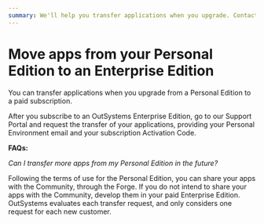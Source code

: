 ```yaml
---
summary: We'll help you transfer applications when you upgrade. Contact your account manager for help in getting this process started.
---
```


# Move apps from your Personal Edition to an Enterprise Edition

You can transfer applications when you upgrade from a Personal Edition to a paid subscription.

After you subscribe to an OutSystems Enterprise Edition, go to our Support Portal and request the transfer of your applications, providing your Personal Environment email and your subscription Activation Code.

**FAQs:**

*Can I transfer more apps from my Personal Edition in the future?*

Following the terms of use for the Personal Edition, you can share your apps with the Community, through the Forge. If you do not intend to share your apps with the Community, develop them in your paid Enterprise Edition. OutSystems evaluates each transfer request, and only considers one request for each new customer.
